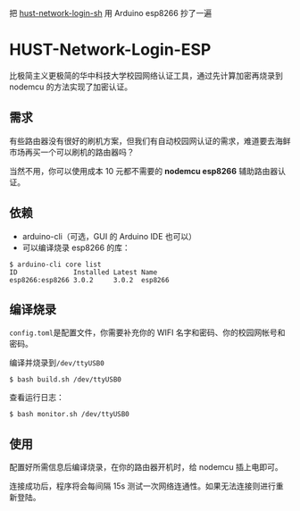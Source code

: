 把 [hust-network-login-sh](https://github.com/jyi2ya/hust-network-login-sh) 用 Arduino esp8266 抄了一遍

# HUST-Network-Login-ESP

比极简主义更极简的华中科技大学校园网络认证工具，通过先计算加密再烧录到 nodemcu 的方法实现了加密认证。

## 需求

有些路由器没有很好的刷机方案，但我们有自动校园网认证的需求，难道要去海鲜市场再买一个可以刷机的路由器吗？

当然不用，你可以使用成本 10 元都不需要的 **nodemcu esp8266** 辅助路由器认证。

## 依赖

- arduino-cli（可选，GUI 的 Arduino IDE 也可以）
- 可以编译烧录 esp8266 的库：
```console
$ arduino-cli core list
ID              Installed Latest Name
esp8266:esp8266 3.0.2     3.0.2  esp8266
```

## 编译烧录

`config.toml`是配置文件，你需要补充你的 WIFI 名字和密码、你的校园网帐号和密码。

编译并烧录到`/dev/ttyUSB0`

```console
$ bash build.sh /dev/ttyUSB0
```

查看运行日志：

```console
$ bash monitor.sh /dev/ttyUSB0
```

## 使用

配置好所需信息后编译烧录，在你的路由器开机时，给 nodemcu 插上电即可。

连接成功后，程序将会每间隔 15s 测试一次网络连通性。如果无法连接则进行重新登陆。
